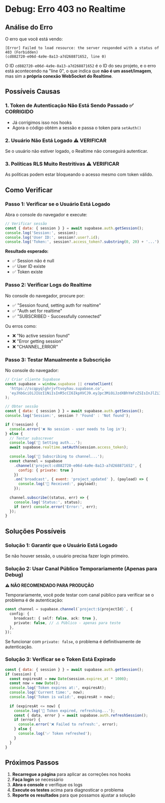 # Debug: Erro 403 no Realtime

## Análise do Erro

O erro que você está vendo:
```
[Error] Failed to load resource: the server responded with a status of 403 (Forbidden) 
(cd882720-e06d-4a9e-8a13-a7d268871652, line 0)
```

O ID `cd882720-e06d-4a9e-8a13-a7d268871652` é o ID do seu projeto, e o erro está acontecendo na "line 0", o que indica que **não é um asset/imagem**, mas sim a **própria conexão WebSocket do Realtime**.

## Possíveis Causas

### 1. Token de Autenticação Não Está Sendo Passado ✅ CORRIGIDO
- Já corrigimos isso nos hooks
- Agora o código obtém a sessão e passa o token para `setAuth()`

### 2. Usuário Não Está Logado ⚠️ VERIFICAR
Se o usuário não estiver logado, o Realtime não conseguirá autenticar.

### 3. Políticas RLS Muito Restritivas ⚠️ VERIFICAR
As políticas podem estar bloqueando o acesso mesmo com token válido.

## Como Verificar

### Passo 1: Verificar se o Usuário Está Logado

Abra o console do navegador e execute:

```javascript
// Verificar sessão
const { data: { session } } = await supabase.auth.getSession();
console.log('Session:', session);
console.log('User ID:', session?.user?.id);
console.log('Token:', session?.access_token?.substring(0, 20) + '...');
```

**Resultado esperado:**
- ✅ Session não é null
- ✅ User ID existe
- ✅ Token existe

### Passo 2: Verificar Logs do Realtime

No console do navegador, procure por:
- ✅ "Session found, setting auth for realtime"
- ✅ "Auth set for realtime"
- ✅ "SUBSCRIBED - Successfully connected"

Ou erros como:
- ❌ "No active session found"
- ❌ "Error getting session"
- ❌ "CHANNEL_ERROR"

### Passo 3: Testar Manualmente a Subscrição

No console do navegador:

```javascript
// Criar cliente Supabase
const supabase = window.supabase || createClient(
  'https://scqpyqlghrjvftvoyhau.supabase.co',
  'eyJhbGciOiJIUzI1NiIsInR5cCI6IkpXVCJ9.eyJpc3MiOiJzdXBhYmFzZSIsInJlZiI6InNjcXB5cWxnaHJqdmZ0dm95aGF1Iiwicm9sZSI6ImFub24iLCJpYXQiOjE3NjAyMzc5NDMsImV4cCI6MjA3NTgxMzk0M30.6lbFKwfV8-H3UninGgSs9qYf9laIZaWI-7FkMgEeY8Y'
);

// Obter sessão
const { data: { session } } = await supabase.auth.getSession();
console.log('Session:', session ? 'Found' : 'Not found');

if (!session) {
  console.error('❌ No session - user needs to log in');
} else {
  // Tentar subscrever
  console.log('🔄 Setting auth...');
  await supabase.realtime.setAuth(session.access_token);
  
  console.log('🔄 Subscribing to channel...');
  const channel = supabase
    .channel('project:cd882720-e06d-4a9e-8a13-a7d268871652', {
      config: { private: true }
    })
    .on('broadcast', { event: 'project_updated' }, (payload) => {
      console.log('📨 Received:', payload);
    });
  
  channel.subscribe((status, err) => {
    console.log('Status:', status);
    if (err) console.error('Error:', err);
  });
}
```

## Soluções Possíveis

### Solução 1: Garantir que o Usuário Está Logado
Se não houver sessão, o usuário precisa fazer login primeiro.

### Solução 2: Usar Canal Público Temporariamente (Apenas para Debug)
**⚠️ NÃO RECOMENDADO PARA PRODUÇÃO**

Temporariamente, você pode testar com canal público para verificar se o problema é de autenticação:

```typescript
const channel = supabase.channel(`project:${projectId}`, {
  config: {
    broadcast: { self: false, ack: true },
    private: false, // ⚠️ Público - apenas para teste
  },
});
```

Se funcionar com `private: false`, o problema é definitivamente de autenticação.

### Solução 3: Verificar se o Token Está Expirado

```javascript
const { data: { session } } = await supabase.auth.getSession();
if (session) {
  const expiresAt = new Date(session.expires_at * 1000);
  const now = new Date();
  console.log('Token expires at:', expiresAt);
  console.log('Current time:', now);
  console.log('Token is valid:', expiresAt > now);
  
  if (expiresAt <= now) {
    console.log('🔄 Token expired, refreshing...');
    const { data, error } = await supabase.auth.refreshSession();
    if (error) {
      console.error('❌ Failed to refresh:', error);
    } else {
      console.log('✅ Token refreshed');
    }
  }
}
```

## Próximos Passos

1. **Recarregue a página** para aplicar as correções nos hooks
2. **Faça login** se necessário
3. **Abra o console** e verifique os logs
4. **Execute os testes** acima para diagnosticar o problema
5. **Reporte os resultados** para que possamos ajustar a solução
